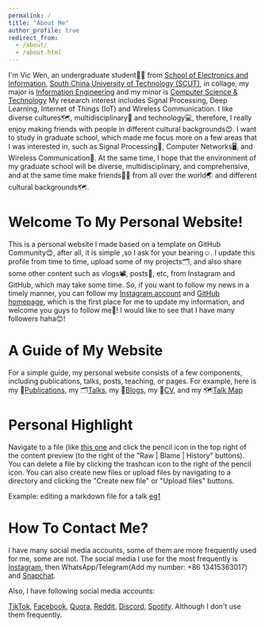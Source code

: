 ```yaml
---
permalink: /
title: "About Me"
author_profile: true
redirect_from: 
  - /about/
  - /about.html
---
```


I'm Vic Wen, an undergraduate student👨‍🎓 from [School of Electronics and Information](https://www2.scut.edu.cn/ee_en/), [South China University of Technology (SCUT)](https://www.scut.edu.cn/en/), in collage, my major is [Information Engineering](https://www2.scut.edu.cn/ee_en/2015/0726/c6708a97710/page.htm) and my minor is [Computer Science & Technology](https://www2.scut.edu.cn/cs_en/2017/0628/c6861a169929/page.htm) My research interest includes Signal Processing, Deep Learning, Internet of Things (IoT) and Wireless Communication. I like diverse cultures🗺️, multidisciplinary🎉 and technology💻, therefore, I really enjoy making friends with people in different cultural backgrounds😊. I want to study in graduate school, which made me focus more on a few areas that I was interested in, such as Signal Processing📶, Computer Networks🖥️, and Wireless Communication🛜. At the same time, I hope that the environment of my graduate school will be diverse, multidisciplinary, and comprehensive, and at the same time make friends🙋‍♂️ from all over the world🌏 and different cultural backgrounds🗺.

Welcome To My Personal Website!
======
This is a personal website I made based on a template on GitHub Community😊, after all, it is simple ,so I ask for your bearing☺️. I update this profile from time to time, upload some of my projects🗂️, and also share some other content such as vlogs📽️, posts📸, etc, from Instagram and GitHub, which may take some time. So, if you want to follow my news in a timely manner, you can follow my [Instagram account](https://instagram.com/vicwen777) and [GitHub homepage](https://github.com/vicwen777), which is the first place for me to update my information, and welcome you guys to follow me🤗! I would like to see that I have many followers haha😊!

A Guide of My Website
======
For a simple guide, my personal website consists of a few components, including publications, talks, posts, teaching, or pages. For example, here is my 📑[Publications](https://vicwen777.github.io/publications/), my 🗂️[Talks](https://vicwen777.github.io/talks), my 🤳[Blogs](https://vicwen777.github.io/year-archive/), my 🪪[CV](https://vicwen777.github.io/cv/), and my 🗺️[Talk Map](https://vicwen777.github.io/talkmap.html) 

Personal Highlight
======
Navigate to a file (like [this one](https://github.com/academicpages/academicpages.github.io/blob/master/_talks/2012-03-01-talk-1.md) and click the pencil icon in the top right of the content preview (to the right of the "Raw | Blame | History" buttons). You can delete a file by clicking the trashcan icon to the right of the pencil icon. You can also create new files or upload files by navigating to a directory and clicking the "Create new file" or "Upload files" buttons. 

Example: editing a markdown file for a talk
[eg1](/images/editing-talk.png)

How To Contact Me?
======
I have many social media accounts, some of them are more frequently used for me, some are not. The social media I use for the most frequently is [Instagram](https://www.instagram.com/vicwen777?igsh=MXRvOHU5cWk2bm81eg==), then WhatsApp/Telegram(Add my number: +86 13415363017) and [Snapchat](https://www.snapchat.com/add/vicwen2024?share_id=cJOi-vDonW0&locale=en-US).

Also, I have following social media accounts:

[TikTok](https://www.tiktok.com/@vicwen777?_t=ZT-8ucojRmwPZy&_r=1), [Facebook](https://www.facebook.com/profile.php?id=61550036669229&mibextid=ZbWKwL), [Quora](https://www.quora.com/profile/%E6%96%AF%E5%A4%A7%E6%9E%97-%E6%AF%94%E5%88%A9?ch=18&oid=2931627145&share=e94b144c&srid=5rPsM4&target_type=user), [Reddit](https://www.reddit.com/u/Vivid-Key-5041/s/GExwFeBg5C), [Discord](https://discord.gg/VQwdkBKN), [Spotify](https://open.spotify.com/user/316536duuammdgdbtonzbp5osyey?si=dWjydbjaQUuypyABmY4-Ow). Although I don't use them frequently.
